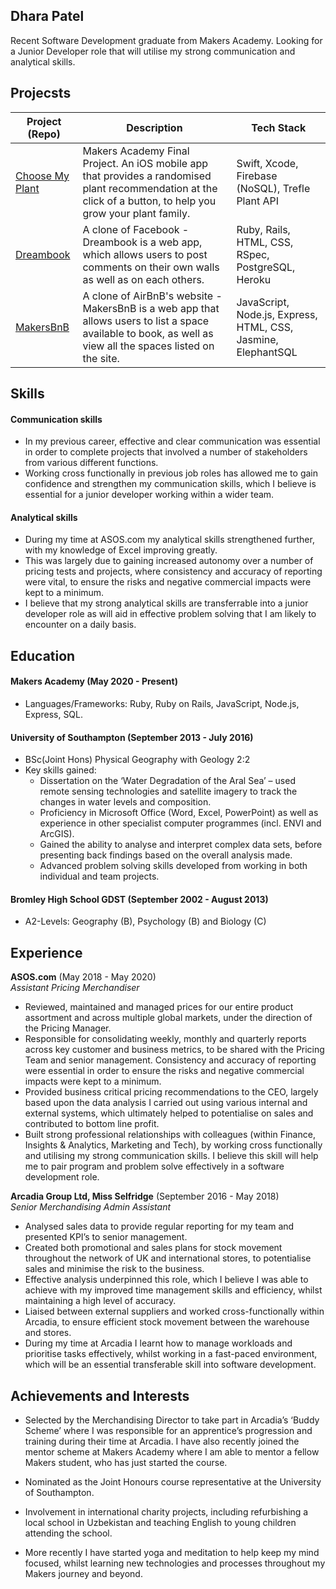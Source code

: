 ## Dhara Patel

Recent Software Development graduate from Makers Academy. Looking for a Junior Developer role that will utilise my strong communication and analytical skills.


## Projecsts

| Project (Repo) | Description   | Tech Stack    |
| -------------  | ------------- | ------------- |
| [Choose My Plant](https://github.com/Dhara-95/FinalProject_CMP) | Makers Academy Final Project. An iOS mobile app that provides a randomised plant recommendation at the click of a button, to help you grow your plant family. | Swift, Xcode, Firebase (NoSQL), Trefle Plant API |
| [Dreambook](https://github.com/Dhara-95/acebook-dreambook-2020) | A clone of Facebook - Dreambook is a web app, which allows users to post comments on their own walls as well as on each others. | Ruby, Rails, HTML, CSS, RSpec, PostgreSQL, Heroku |
| [MakersBnB](https://github.com/Dhara-95/Makersbnb) | A clone of AirBnB's website - MakersBnB is a web app that allows users to list a space available to book, as well as view all the spaces listed on the site. | JavaScript, Node.js, Express, HTML, CSS, Jasmine, ElephantSQL |


## Skills

#### Communication skills

- In my previous career, effective and clear communication was essential in order to complete projects that involved a number of stakeholders from various different functions.
- Working cross functionally in previous job roles has allowed me to gain confidence and strengthen my communication skills, which I believe is essential for a junior developer working within a wider team.

#### Analytical skills

- During my time at ASOS.com my analytical skills strengthened further, with my knowledge of Excel improving greatly.
- This was largely due to gaining increased autonomy over a number of pricing tests and projects, where consistency and accuracy of reporting were vital, to ensure the risks and negative commercial impacts were kept to a minimum.
- I believe that my strong analytical skills are transferrable into a junior developer role as will aid in effective problem solving that I am likely to encounter on a daily basis.  

## Education

#### Makers Academy (May 2020 - Present)

- Languages/Frameworks: Ruby, Ruby on Rails, JavaScript, Node.js, Express, SQL.


#### University of Southampton (September 2013 - July 2016)

- BSc(Joint Hons) Physical Geography with Geology 2:2
- Key skills gained:
  - Dissertation on the ‘Water Degradation of the Aral Sea’ – used remote sensing technologies and satellite imagery to track the changes in water levels and composition.
  - Proficiency in Microsoft Office (Word, Excel, PowerPoint) as well as experience in other specialist computer programmes (incl. ENVI and ArcGIS).
  - Gained the ability to analyse and interpret complex data sets, before presenting back findings based on the overall analysis made.
  - Advanced problem solving skills developed from working in both individual and team projects. 

#### Bromley High School GDST (September 2002 - August 2013)

- A2-Levels: Geography (B), Psychology (B) and Biology (C)

## Experience

**ASOS.com** (May 2018 - May 2020)    
*Assistant Pricing Merchandiser*  
- Reviewed, maintained and managed prices for our entire product assortment and across multiple global markets, under the direction of the Pricing Manager. 
- Responsible for consolidating weekly, monthly and quarterly reports across key customer and business metrics, to be shared with the Pricing Team and senior management. Consistency and accuracy of reporting were essential in order to ensure the risks and negative commercial impacts were kept to a minimum.  
- Provided business critical pricing recommendations to the CEO, largely based upon the data analysis I carried out using various internal and external systems, which ultimately helped to potentialise on sales and contributed to bottom line profit. 
- Built strong professional relationships with colleagues (within Finance, Insights & Analytics, Marketing and Tech), by working cross functionally and utilising my strong communication skills. I believe this skill will help me to pair program and problem solve effectively in a software development role.

**Arcadia Group Ltd, Miss Selfridge** (September 2016 - May 2018)   
*Senior Merchandising Admin Assistant*  
- Analysed sales data to provide regular reporting for my team and presented KPI’s to senior management. 
- Created both promotional and sales plans for stock movement throughout the network of UK and international stores, to potentialise sales and minimise the risk to the business.
- Effective analysis underpinned this role, which I believe I was able to achieve with my improved time management skills and efficiency, whilst maintaining a high level of accuracy.
- Liaised between external suppliers and worked cross-functionally within Arcadia, to ensure efficient stock movement between the warehouse and stores.
- During my time at Arcadia I learnt how to manage workloads and prioritise tasks effectively, whilst working in a fast-paced environment, which will be an essential transferable skill into software development.

## Achievements and Interests

- Selected by the Merchandising Director to take part in Arcadia’s ‘Buddy Scheme’ where I was responsible for an apprentice’s progression and training during their time at Arcadia. I have also recently joined the mentor scheme at Makers Academy where I am able to mentor a fellow Makers student, who has just started the course. 

- Nominated as the Joint Honours course representative at the University of Southampton.

- Involvement in international charity projects, including refurbishing a local school in Uzbekistan and teaching English to young children attending the school.

- More recently I have started yoga and meditation to help keep my mind focused, whilst learning new technologies and processes throughout my Makers journey and beyond.
